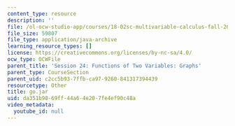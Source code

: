 ```yaml
---
content_type: resource
description: ''
file: /ol-ocw-studio-app/courses/18-02sc-multivariable-calculus-fall-2010/da351b9869ff44a64e207fe4ef90c48a_go.jar
file_size: 59807
file_type: application/java-archive
learning_resource_types: []
license: https://creativecommons.org/licenses/by-nc-sa/4.0/
ocw_type: OCWFile
parent_title: 'Session 24: Functions of Two Variables: Graphs'
parent_type: CourseSection
parent_uid: c2cc5b93-7ffb-ca97-9260-841317394439
resourcetype: Other
title: go.jar
uid: da351b98-69ff-44a6-4e20-7fe4ef90c48a
video_metadata:
  youtube_id: null
---
```

